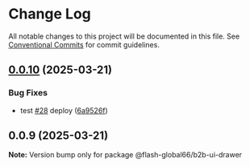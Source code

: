 # Change Log

All notable changes to this project will be documented in this file.
See [Conventional Commits](https://conventionalcommits.org) for commit guidelines.

## [0.0.10](https://github.com/Flash-Global66/b2b-ui-framework/compare/@flash-global66/b2b-ui-drawer@0.0.9...@flash-global66/b2b-ui-drawer@0.0.10) (2025-03-21)


### Bug Fixes

* test [#28](https://github.com/Flash-Global66/b2b-ui-framework/issues/28) deploy ([6a9526f](https://github.com/Flash-Global66/b2b-ui-framework/commit/6a9526f986d683e05284d289c3022e35e1c7a590))





## 0.0.9 (2025-03-21)

**Note:** Version bump only for package @flash-global66/b2b-ui-drawer
